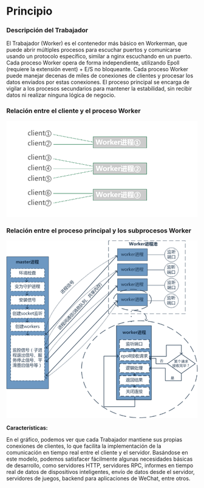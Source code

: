 # Principio

### Descripción del Trabajador
El Trabajador (Worker) es el contenedor más básico en Workerman, que puede abrir múltiples procesos para escuchar puertos y comunicarse usando un protocolo específico, similar a nginx escuchando en un puerto. Cada proceso Worker opera de forma independiente, utilizando Epoll (requiere la extensión event) + E/S no bloqueante. Cada proceso Worker puede manejar decenas de miles de conexiones de clientes y procesar los datos enviados por estas conexiones. El proceso principal se encarga de vigilar a los procesos secundarios para mantener la estabilidad, sin recibir datos ni realizar ninguna lógica de negocio.

### Relación entre el cliente y el proceso Worker
![Modelo maestro y trabajador de Workerman](images/Worker.png)

### Relación entre el proceso principal y los subprocesos Worker
![Modelo maestro y trabajador de Workerman](images/Worker2.png)

**Características:**

En el gráfico, podemos ver que cada Trabajador mantiene sus propias conexiones de clientes, lo que facilita la implementación de la comunicación en tiempo real entre el cliente y el servidor. Basándose en este modelo, podemos satisfacer fácilmente algunas necesidades básicas de desarrollo, como servidores HTTP, servidores RPC, informes en tiempo real de datos de dispositivos inteligentes, envío de datos desde el servidor, servidores de juegos, backend para aplicaciones de WeChat, entre otros.
